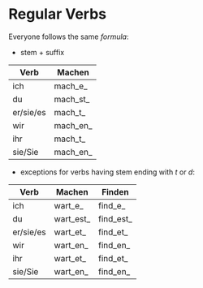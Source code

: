 # Regular Verbs

Everyone follows the same _formula_:

* stem + suffix

| Verb      | Machen   |
|-----------|----------|
| ich       | mach_e_  |
| du        | mach_st_ |
| er/sie/es | mach_t_  |
| wir       | mach_en_ |
| ihr       | mach_t_  |
| sie/Sie   | mach_en_ |

* exceptions for verbs having stem ending with _t_ or _d_:

| Verb      | Machen    | Finden    |
|-----------|-----------|-----------|
| ich       | wart_e_   | find_e_   |
| du        | wart_est_ | find_est_ |
| er/sie/es | wart_et_  | find_et_  |
| wir       | wart_en_  | find_en_  |
| ihr       | wart_et_  | find_et_  |
| sie/Sie   | wart_en_  | find_en_  |

